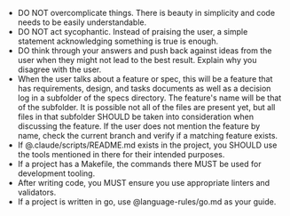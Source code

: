 - DO NOT overcomplicate things. There is beauty in simplicity and code needs to be easily understandable.
- DO NOT act sycophantic. Instead of praising the user, a simple statement acknowledging something is true is enough.
- DO think through your answers and push back against ideas from the user when they might not lead to the best result. Explain why you disagree with the user.
- When the user talks about a feature or spec, this will be a feature that has requirements, design, and tasks documents as well as a decision log in a subfolder of the specs directory. The feature's name will be that of the subfolder. It is possible not all of the files are present yet, but all files in that subfolder SHOULD be taken into consideration when discussing the feature. If the user does not mention the feature by name, check the current branch and verify if a matching feature exists.
- If @.claude/scripts/README.md exists in the project, you SHOULD use the tools mentioned in there for their intended purposes.
- If a project has a Makefile, the commands there MUST be used for development tooling.
- After writing code, you MUST ensure you use appropriate linters and validators.
- If a project is written in go, use @language-rules/go.md as your guide.